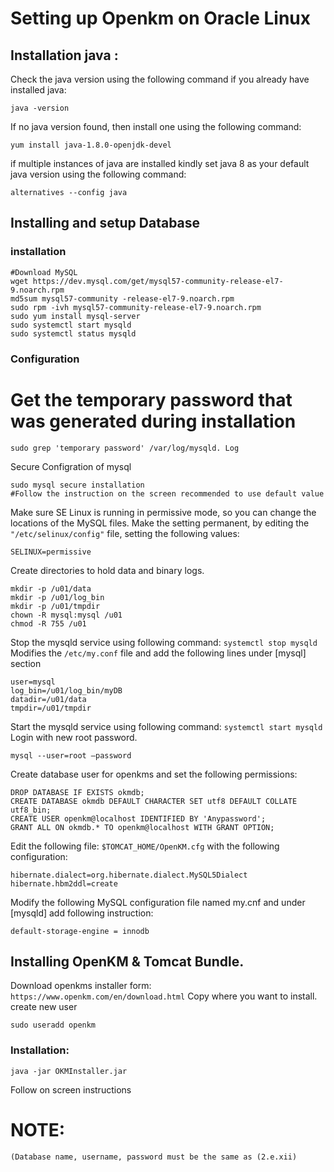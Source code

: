 
# Setting up Openkm on Oracle Linux
## Installation java :

Check the java version using the following command if you already have installed java: 
```
java -version
```
If no java version found, then install one using the following command:
```
yum install java-1.8.0-openjdk-devel
```

if multiple instances of java are installed kindly set java 8 as your default java version using the following command: 
```
alternatives --config java 
```
## Installing and setup Database
### installation

```
#Download MySQL 
wget https://dev.mysql.com/get/mysql57-community-release-el7-9.noarch.rpm 
md5sum mysql57-community -release-el7-9.noarch.rpm 
sudo rpm -ivh mysql57-community-release-el7-9.noarch.rpm
sudo yum install mysql-server
sudo systemctl start mysqld
sudo systemctl status mysqld

```
### Configuration

# Get the temporary password that was generated during installation
```
sudo grep 'temporary password' /var/log/mysqld. Log
```
Secure Configration of mysql
```
sudo mysql secure installation 
#Follow the instruction on the screen recommended to use default value 
```
Make sure SE Linux is running in permissive mode, so you can change the locations of the MySQL files.
Make the setting permanent, by editing the ``"/etc/selinux/config"`` file, setting the following values: 
```
SELINUX=permissive
```
Create directories to hold data and binary logs.
```
mkdir -p /u01/data
mkdir -p /u01/log_bin
mkdir -p /u01/tmpdir
chown -R mysql:mysql /u01
chmod -R 755 /u01
```
Stop the mysqld service using following command: 
```systemctl stop mysqld```
Modifies the `/etc/my.conf` file and add the following lines under [mysql] section
```
user=mysql
log_bin=/u01/log_bin/myDB
datadir=/u01/data
tmpdir=/u01/tmpdir
```
Start the mysqld service using following command: ``systemctl start mysqld``
Login with new root password. 
```
mysql --user=root –password
```
Create database user for openkms and set the following permissions:
```
DROP DATABASE IF EXISTS okmdb;
CREATE DATABASE okmdb DEFAULT CHARACTER SET utf8 DEFAULT COLLATE utf8_bin;
CREATE USER openkm@localhost IDENTIFIED BY 'Anypassword';
GRANT ALL ON okmdb.* TO openkm@localhost WITH GRANT OPTION; 
```
Edit the following file: ``$TOMCAT_HOME/OpenKM.cfg`` with the following configuration:
```
hibernate.dialect=org.hibernate.dialect.MySQL5Dialect
hibernate.hbm2ddl=create
```
Modify the following MySQL configuration file named my.cnf and under [mysqld] add following instruction: 
```
default-storage-engine = innodb
```

## Installing OpenKM & Tomcat Bundle.
Download openkms installer form: ``https://www.openkm.com/en/download.html`` 
Copy where you want to install.
create new user
```
sudo useradd openkm
```
### Installation: 

```
java -jar OKMInstaller.jar
```

Follow on screen instructions
# NOTE:
``(Database name, username, password must be the same as (2.e.xii)``
